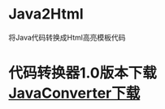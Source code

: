 # Java2Html
将Java代码转换成Html高亮模板代码<br>
# 代码转换器1.0版本下载<br><a href="https://github.com/totoro-dev/Java2Html/releases/download/1.0/JavaConverter1.0.jar">JavaConverter下载</a>
